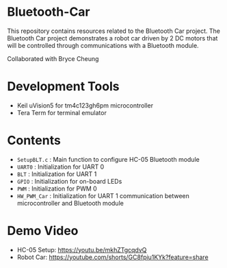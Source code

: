 # Bluetooth-Car

This repository contains resources related to the Bluetooth Car project. The Bluetooth Car project demonstrates a robot car driven by 2 DC motors that will be controlled through communications with a Bluetooth module.

Collaborated with Bryce Cheung

# Development Tools

* Keil uVision5 for tm4c123gh6pm microcontroller
* Tera Term for terminal emulator

# Contents

* `SetupBLT.c` : Main function to configure HC-05 Bluetooth module
* `UART0` : Initialization for UART 0
* `BLT` : Initialization for UART 1
* `GPIO` : Initialization for on-board LEDs
* `PWM` : Initialization for PWM 0
* `HW_PWM_Car` : Initialization for UART 1 communication between microcontroller and Bluetooth module

# Demo Video

* HC-05 Setup: https://youtu.be/mkhZTgcqdvQ
* Robot Car: https://youtube.com/shorts/GC8fpiu1KYk?feature=share
